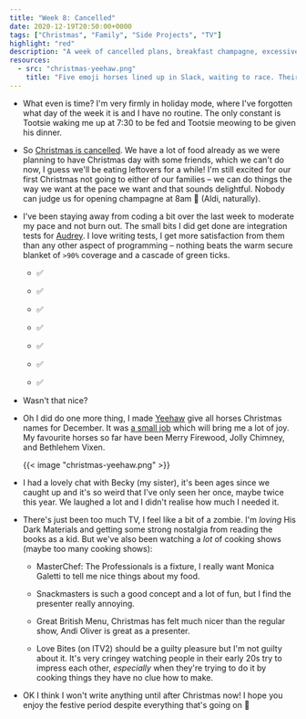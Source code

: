 ```yaml
---
title: "Week 8: Cancelled"
date: 2020-12-19T20:50:00+0000
tags: ["Christmas", "Family", "Side Projects", "TV"]
highlight: "red"
description: "A week of cancelled plans, breakfast champagne, excessive TV, and a warming cascade of green ticks."
resources:
  - src: "christmas-yeehaw.png"
    title: "Five emoji horses lined up in Slack, waiting to race. Their new more Christmas-themed names are Seasonal Gold, Frosty December, Bethlehem Miracle, Party Star, and Happy Vixen."
---
```


  * What even is time? I'm very firmly in holiday mode, where I've forgotten what day of the week it is and I have no routine. The only constant is Tootsie waking me up at 7:30 to be fed and Tootsie meowing to be given his dinner.

  * So [Christmas is cancelled](https://www.bbc.co.uk/news/uk-55379220). We have a lot of food already as we were planning to have Christmas day with some friends, which we can't do now, I guess we'll be eating leftovers for a while! I'm still excited for our first Christmas not going to either of our families – we can do things the way we want at the pace we want and that sounds delightful. Nobody can judge us for opening champagne at 8am 🥂 (Aldi, naturally).

  * I've been staying away from coding a bit over the last week to moderate my pace and not burn out. The small bits I did get done are integration tests for [Audrey](https://github.com/rowanmanning/audrey#readme). I love writing tests, I get more satisfaction from them than any other aspect of programming – nothing beats the warm secure blanket of `>90%` coverage and a cascade of green ticks.

    * ✅

    * ✅

    * ✅

    * ✅

    * ✅

    * ✅

    * ✅

  * Wasn't that nice?

  * Oh I did do one more thing, I made [Yeehaw](https://github.com/rowanmanning/yeehaw#readme) give all horses Christmas names for December. It was [a small job](https://github.com/rowanmanning/yeehaw/commit/fffe03eb651ea7a724b83363814bc4f3634c1477) which will bring me a lot of joy. My favourite horses so far have been Merry Firewood, Jolly Chimney, and Bethlehem Vixen.

    {{< image "christmas-yeehaw.png" >}}

  * I had a lovely chat with Becky (my sister), it's been ages since we caught up and it's so weird that I've only seen her once, maybe twice this year. We laughed a lot and I didn't realise how much I needed it.

  * There's just been too much TV, I feel like a bit of a zombie. I'm _loving_ His Dark Materials and getting some strong nostalgia from reading the books as a kid. But we've also been watching a _lot_ of cooking shows (maybe too many cooking shows):
  
    * MasterChef: The Professionals is a fixture, I really want Monica Galetti to tell me nice things about my food.
    
    * Snackmasters is such a good concept and a lot of fun, but I find the presenter really annoying.

    * Great British Menu, Christmas has felt much nicer than the regular show, Andi Oliver is great as a presenter.

    * Love Bites (on ITV2) should be a guilty pleasure but I'm not guilty about it. It's very cringey watching people in their early 20s try to impress each other, _especially_ when they're trying to do it by cooking things they have no clue how to make.

  * OK I think I won't write anything until after Christmas now! I hope you enjoy the festive period despite everything that's going on :wave:
